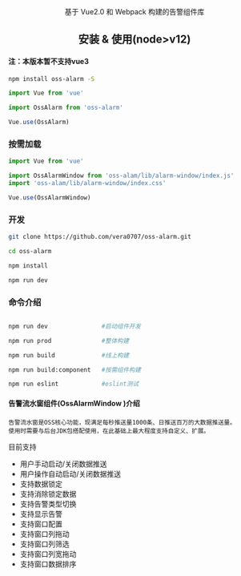 <p font-size="40px" align="center">基于 Vue2.0 和 Webpack 构建的告警组件库</p>

<h2 align="center">安装 & 使用(node>v12) </h2>
<h4>注：本版本暂不支持vue3</h4> 

```bash
npm install oss-alarm -S
```  


```js
import Vue from 'vue'

import OssAlarm from 'oss-alarm'

Vue.use(OssAlarm)
```

### 按需加载

```js
import Vue from 'vue'

import OssAlarmWindow from 'oss-alam/lib/alarm-window/index.js'
import 'oss-alam/lib/alarm-window/index.css'

Vue.use(OssAlarmWindow)
```


### 开发

```bash
git clone https://github.com/vera0707/oss-alarm.git

cd oss-alarm

npm install 

npm run dev
```

### 命令介绍

```bash

npm run dev               #启动组件开发

npm run prod              #整体构建

npm run build             #线上构建

npm run build:component   #按需组件构建

npm run eslint            #eslint测试
```

#### 告警流水窗组件(OssAlarmWindow )介绍

    告警流水窗是OSS核心功能，现满足每秒推送量1000条、日推送百万的大数据推送量。
    使用时需要与后台JDK包搭配使用，在此基础上最大程度支持自定义、扩展。

目前支持
- 用户手动启动/关闭数据推送
- 用户操作自动启动/关闭数据推送
- 支持数据锁定
- 支持消除锁定数据
- 支持告警类型切换
- 支持显示告警
- 支持窗口配置
- 支持窗口列拖动
- 支持窗口列筛选
- 支持窗口列宽拖动
- 支持窗口数据排序